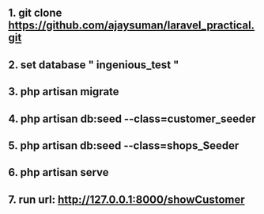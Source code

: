 ## 1. git clone https://github.com/ajaysuman/laravel_practical.git

## 2. set database " ingenious_test "

## 3. php artisan migrate 

## 4. php artisan db:seed --class=customer_seeder

## 5. php artisan db:seed --class=shops_Seeder

## 6. php artisan serve 

## 7. run url: http://127.0.0.1:8000/showCustomer